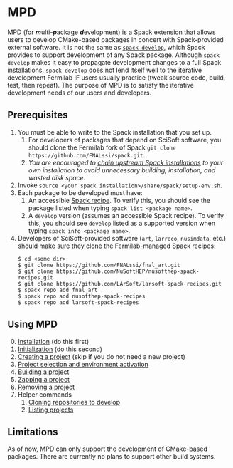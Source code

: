 # MPD

MPD (for <b><i>m</i></b>ulti-<b><i>p</i></b>ackage
<b><i>d</i></b>evelopment) is a Spack extension that allows users to
develop CMake-based packages in concert with Spack-provided external
software.  It is not the same as [`spack
develop`](https://spack.readthedocs.io/en/latest/environments.html#developing-packages-in-a-spack-environment),
which Spack provides to support development of any Spack package.
Although `spack develop` makes it easy to propagate development
changes to a full Spack installations, `spack develop` does not lend
itself well to the iterative development Fermilab IF users usually
practice (tweak source code, build, test, then repeat).  The purpose
of MPD is to satisfy the iterative development needs of our users and
developers.

## Prerequisites

1. You must be able to write to the Spack installation that you set up.
   1. For developers of packages that depend on SciSoft software, you should clone the Fermilab fork of Spack `git clone https://github.com/FNALssi/spack.git`.
   2. _You are encouraged to [chain upstream Spack installations](https://spack.readthedocs.io/en/latest/chain.html) to your own installation to avoid unnecessary building, installation, and wasted disk space._
2. Invoke `source <your spack installation>/share/spack/setup-env.sh`.
3. Each package to be developed must have:
   1.  An accessible [Spack recipe](https://spack.readthedocs.io/en/latest/packaging_guide.html).  To verify this, you should see the package listed when typing `spack list <package name>`.
   2.  A `develop` version (assumes an accessible Spack recipe).  To verify this, you should see `develop` listed as a supported version when typing `spack info <package name>`.
4. Developers of SciSoft-provided software (`art`, `larreco`, `nusimdata`, etc.) should make sure they clone the Fermilab-managed Spack recipes:
    ```console
    $ cd <some dir>
    $ git clone https://github.com/FNALssi/fnal_art.git
    $ git clone https://github.com/NuSoftHEP/nusofthep-spack-recipes.git
    $ git clone https://github.com/LArSoft/larsoft-spack-recipes.git
    $ spack repo add fnal_art
    $ spack repo add nusofthep-spack-recipes
    $ spack repo add larsoft-spack-recipes
    ```

## Using MPD

0. [Installation](doc/Installation.md) (do this first)
1. [Initialization](doc/Initialization.md) (do this second)
2. [Creating a project](doc/Creation.md) (skip if you do not need a new project)
3. [Project selection and environment activation](doc/Selection.md)
4. [Building a project](doc/Building.md)
5. [Zapping a project](doc/Zapping.md)
6. [Removing a project](doc/Removing.md)
7. Helper commands
   1. [Cloning repositories to develop](doc/Helpers.md#cloning-repositories-to-develop)
   2. [Listing projects](doc/Helpers.md#listing-available-projects)

## Limitations

As of now, MPD can only support the development of CMake-based
packages.  There are currently no plans to support other build
systems.
